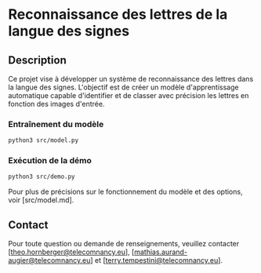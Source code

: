 # Reconnaissance des lettres de la langue des signes

## Description
Ce projet vise à développer un système de reconnaissance des lettres dans la langue des signes. L'objectif est de créer un modèle d'apprentissage automatique capable d'identifier et de classer avec précision les lettres en fonction des images d'entrée.

### Entraînement du modèle
```bash
python3 src/model.py
```

### Exécution de la démo
```bash
python3 src/demo.py
```

Pour plus de précisions sur le fonctionnement du modèle et des options, voir [src/model.md].

## Contact
Pour toute question ou demande de renseignements, veuillez contacter [theo.hornberger@telecomnancy.eu], [mathias.aurand-augier@telecomnancy.eu] et [terry.tempestini@telecomnancy.eu].